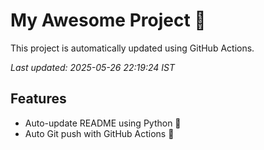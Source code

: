 # My Awesome Project 🚀

This project is automatically updated using GitHub Actions.

_Last updated: 2025-05-26 22:19:24 IST_

## Features
- Auto-update README using Python 🐍
- Auto Git push with GitHub Actions 🤖
